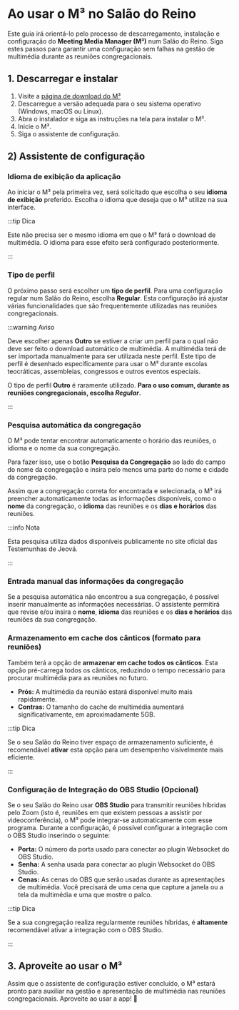 # Ao usar o M³ no Salão do Reino

Este guia irá orientá-lo pelo processo de descarregamento, instalação e configuração do **Meeting Media Manager (M³)** num Salão do Reino. Siga estes passos para garantir uma configuração sem falhas na gestão de multimédia durante as reuniões congregacionais.

## 1. Descarregar e instalar

1. Visite a [página de download do M³](https://github.com/sircharlo/meeting-media-manager/releases/latest)
2. Descarregue a versão adequada para o seu sistema operativo (Windows, macOS ou Linux).
3. Abra o instalador e siga as instruções na tela para instalar o M³.
4. Inicie o M³.
5. Siga o assistente de configuração.

## 2) Assistente de configuração

### Idioma de exibição da aplicação

Ao iniciar o M³ pela primeira vez, será solicitado que escolha o seu **idioma de exibição** preferido. Escolha o idioma que deseja que o M³ utilize na sua interface.

:::tip Dica

Este não precisa ser o mesmo idioma em que o M³ fará o download de multimédia. O idioma para esse efeito será configurado posteriormente.

:::

### Tipo de perfil

O próximo passo será escolher um **tipo de perfil**. Para uma configuração regular num Salão do Reino, escolha **Regular**. Esta configuração irá ajustar várias funcionalidades que são frequentemente utilizadas nas reuniões congregacionais.

:::warning Aviso

Deve escolher apenas **Outro** se estiver a criar um perfil para o qual não deve ser feito o download automático de multimédia. A multimédia terá de ser importada manualmente para ser utilizada neste perfil. Este tipo de perfil é desenhado especificamente para usar o M³ durante escolas teocráticas, assembleias, congressos e outros eventos especiais.

O tipo de perfil **Outro** é raramente utilizado. **Para o uso comum, durante as reuniões congregacionais, escolha _Regular_.**

:::

### Pesquisa automática da congregação

O M³ pode tentar encontrar automaticamente o horário das reuniões, o idioma e o nome da sua congregação.

Para fazer isso, use o botão **Pesquisa da Congregação** ao lado do campo do nome da congregação e insira pelo menos uma parte do nome e cidade da congregação.

Assim que a congregação correta for encontrada e selecionada, o M³ irá preencher automaticamente todas as informações disponíveis, como o **nome** da congregação, o **idioma** das reuniões e os **dias e horários** das reuniões.

:::info Nota

Esta pesquisa utiliza dados disponíveis publicamente no site oficial das Testemunhas de Jeová.

:::

### Entrada manual das informações da congregação

Se a pesquisa automática não encontrou a sua congregação, é possível inserir manualmente as informações necessárias. O assistente permitirá que revise e/ou insira o **nome**, **idioma** das reuniões e os **dias e horários** das reuniões da sua congregação.

### Armazenamento em cache dos cânticos (formato para reuniões)

Também terá a opção de **armazenar em cache todos os cânticos**. Esta opção pré-carrega todos os cânticos, reduzindo o tempo necessário para procurar multimédia para as reuniões no futuro.

- **Prós:** A multimédia da reunião estará disponível muito mais rapidamente.
- **Contras:** O tamanho do cache de multimédia aumentará significativamente, em aproximadamente 5GB.

:::tip Dica

Se o seu Salão do Reino tiver espaço de armazenamento suficiente, é recomendável **ativar** esta opção para um desempenho visivelmente mais eficiente.

:::

### Configuração de Integração do OBS Studio (Opcional)

Se o seu Salão do Reino usar **OBS Studio** para transmitir reuniões híbridas pelo Zoom (isto é, reuniões em que existem pessoas a assistir por videoconferência), o M³ pode integrar-se automaticamente com esse programa. Durante a configuração, é possível configurar a integração com o OBS Studio inserindo o seguinte:

- **Porta:** O número da porta usado para conectar ao plugin Websocket do OBS Studio.
- **Senha:** A senha usada para conectar ao plugin Websocket do OBS Studio.
- **Cenas:** As cenas do OBS que serão usadas durante as apresentações de multimédia. Você precisará de uma cena que capture a janela ou a tela da multimédia e uma que mostre o palco.

:::tip Dica

Se a sua congregação realiza regularmente reuniões híbridas, é **altamente** recomendável ativar a integração com o OBS Studio.

:::

## 3. Aproveite ao usar o M³

Assim que o assistente de configuração estiver concluído, o M³ estará pronto para auxiliar na gestão e apresentação de multimédia nas reuniões congregacionais. Aproveite ao usar a app! :tada:
